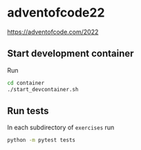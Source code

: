 # adventofcode22

https://adventofcode.com/2022

## Start development container

Run 
```bash
cd container
./start_devcontainer.sh
```

## Run tests

In each subdirectory of `exercises` run
```bash
python -m pytest tests
```